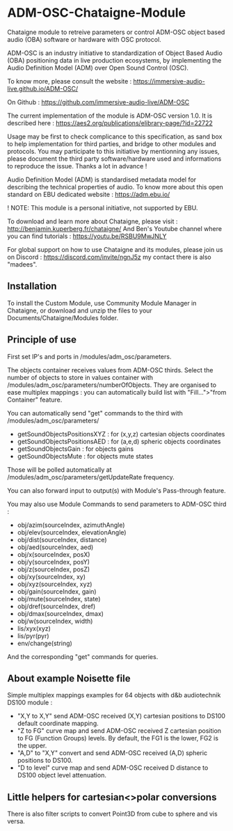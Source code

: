 # ADM-OSC-Chataigne-Module
Chataigne module to retreive parameters or control ADM-OSC object based audio (OBA) software or hardware with OSC protocol.  

ADM-OSC is an industry initiative to standardization of Object Based Audio (OBA) positioning data in live production ecosystems, by implementing the Audio Definition Model (ADM) over Open Sound Control (OSC).

To know more, please consult the website :
https://immersive-audio-live.github.io/ADM-OSC/

On Github :
https://github.com/immersive-audio-live/ADM-OSC

The current implementation of the module is ADM-OSC version 1.0.
It is described here : https://aes2.org/publications/elibrary-page/?id=22722

Usage may be first to check complicance to this specification, as sand box to help implementation for third parties, and bridge to other modules and protocols.
You may participate to this initiative by mentionning any issues, please document the third party software/hardware used and informations to reproduce the issue. Thanks a lot in advance !

Audio Definition Model (ADM) is standardised metadata model for describing the technical properties of audio.
To know more about this open standard on EBU dedicated website :
https://adm.ebu.io/

! NOTE: This module is a personal initiative, not supported by EBU.

To download and learn more about Chataigne, please visit : http://benjamin.kuperberg.fr/chataigne/
And Ben's Youtube channel where you can find tutorials : https://youtu.be/RSBU9MwJNLY

For global support on how to use Chataigne and its modules, please join us on Discord : 
https://discord.com/invite/ngnJ5z my contact there is also "madees".

## Installation
To install the Custom Module, use Community Module Manager in Chataigne, or download and unzip the files to your Documents/Chataigne/Modules folder.

## Principle of use
First set IP's and ports in /modules/adm_osc/parameters.

The objects container receives values from ADM-OSC thirds.
Select the number of objects to store in values container with /modules/adm_osc/parameters/numberOfObjects.
They are organised to ease multiplex mappings : you can automatically build list with "Fill...">"from Container" feature.

You can automatically send "get" commands to the third with /modules/adm_osc/parameters/
- getSoundObjectsPositionsXYZ : for (x,y,z) cartesian objects coordinates
- getSoundObjectsPositionsAED : for (a,e,d) spheric objects coordinates
- getSoundObjectsGain : for objects gains
- getSoundObjectsMute : for objects mute states

Those will be polled automatically at /modules/adm_osc/parameters/getUpdateRate frequency.

You can also forward input to output(s) with Module's Pass-through feature.

You may also use Module Commands to send parameters to ADM-OSC third :

- obj/azim(sourceIndex, azimuthAngle) 
- obj/elev(sourceIndex, elevationAngle)
- obj/dist(sourceIndex, distance) 
- obj/aed(sourceIndex, aed) 
- obj/x(sourceIndex, posX) 
- obj/y(sourceIndex, posY) 
- obj/z(sourceIndex, posZ)
- obj/xy(sourceIndex, xy)
- obj/xyz(sourceIndex, xyz) 
- obj/gain(sourceIndex, gain) 
- obj/mute(sourceIndex, state)
- obj/dref(sourceIndex, dref)
- obj/dmax(sourceIndex, dmax)
- obj/w(sourceIndex, width)
- lis/xyx(xyz)
- lis/pyr(pyr)
- env/change(string)

And the corresponding "get" commands for queries.

## About example Noisette file
Simple multiplex mappings examples for 64 objects with d&b audiotechnik DS100 module :
- "X,Y to X,Y" send ADM-OSC received (X,Y) cartesian positions to DS100 default coordinate mapping.
- "Z to FG" curve map and send ADM-OSC received Z cartesian position to FG (Function Groups) levels. By default, the FG1 is the lower, FG2 is the upper.
- "A,D" to "X,Y" convert and send ADM-OSC received (A,D) spheric positions to DS100.
- "D to level" curve map and send ADM-OSC received D distance to DS100 object level attenuation.

## Little helpers for cartesian<>polar conversions
There is also filter scripts to convert Point3D from cube to sphere and vis versa.
